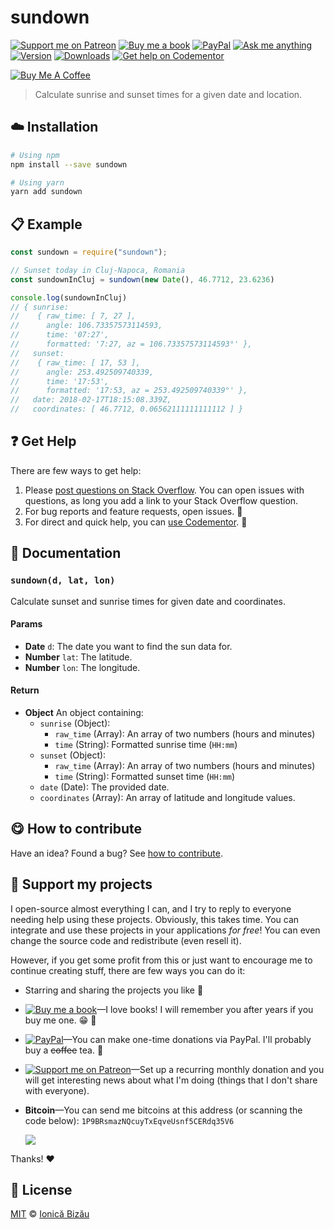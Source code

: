 <!-- Please do not edit this file. Edit the `blah` field in the `package.json` instead. If in doubt, open an issue. -->


















# sundown

 [![Support me on Patreon][badge_patreon]][patreon] [![Buy me a book][badge_amazon]][amazon] [![PayPal][badge_paypal_donate]][paypal-donations] [![Ask me anything](https://img.shields.io/badge/ask%20me-anything-1abc9c.svg)](https://github.com/IonicaBizau/ama) [![Version](https://img.shields.io/npm/v/sundown.svg)](https://www.npmjs.com/package/sundown) [![Downloads](https://img.shields.io/npm/dt/sundown.svg)](https://www.npmjs.com/package/sundown) [![Get help on Codementor](https://cdn.codementor.io/badges/get_help_github.svg)](https://www.codementor.io/@johnnyb?utm_source=github&utm_medium=button&utm_term=johnnyb&utm_campaign=github)

<a href="https://www.buymeacoffee.com/H96WwChMy" target="_blank"><img src="https://www.buymeacoffee.com/assets/img/custom_images/yellow_img.png" alt="Buy Me A Coffee"></a>







> Calculate sunrise and sunset times for a given date and location.

















## :cloud: Installation

```sh
# Using npm
npm install --save sundown

# Using yarn
yarn add sundown
```













## :clipboard: Example



```js
const sundown = require("sundown");

// Sunset today in Cluj-Napoca, Romania
const sundownInCluj = sundown(new Date(), 46.7712, 23.6236)

console.log(sundownInCluj)
// { sunrise:
//    { raw_time: [ 7, 27 ],
//      angle: 106.73357573114593,
//      time: '07:27',
//      formatted: '7:27, az = 106.73357573114593°' },
//   sunset:
//    { raw_time: [ 17, 53 ],
//      angle: 253.492509740339,
//      time: '17:53',
//      formatted: '17:53, az = 253.492509740339°' },
//   date: 2018-02-17T18:15:08.339Z,
//   coordinates: [ 46.7712, 0.06562111111111112 ] }
```












## :question: Get Help

There are few ways to get help:



 1. Please [post questions on Stack Overflow](https://stackoverflow.com/questions/ask). You can open issues with questions, as long you add a link to your Stack Overflow question.
 2. For bug reports and feature requests, open issues. :bug:
 3. For direct and quick help, you can [use Codementor](https://www.codementor.io/johnnyb). :rocket:







## :memo: Documentation


### `sundown(d, lat, lon)`
Calculate sunset and sunrise times for given date and coordinates.

#### Params

- **Date** `d`: The date you want to find the sun data for.
- **Number** `lat`: The latitude.
- **Number** `lon`: The longitude.

#### Return
- **Object** An object containing:
   - `sunrise` (Object):
     - `raw_time` (Array): An array of two numbers (hours and minutes)
     - `time` (String): Formatted sunrise time (`HH:mm`)
   - `sunset` (Object):
     - `raw_time` (Array): An array of two numbers (hours and minutes)
     - `time` (String): Formatted sunset time (`HH:mm`)
   - `date` (Date): The provided date.
   - `coordinates` (Array): An array of latitude and longitude values.














## :yum: How to contribute
Have an idea? Found a bug? See [how to contribute][contributing].


## :sparkling_heart: Support my projects
I open-source almost everything I can, and I try to reply to everyone needing help using these projects. Obviously,
this takes time. You can integrate and use these projects in your applications *for free*! You can even change the source code and redistribute (even resell it).

However, if you get some profit from this or just want to encourage me to continue creating stuff, there are few ways you can do it:


 - Starring and sharing the projects you like :rocket:
 - [![Buy me a book][badge_amazon]][amazon]—I love books! I will remember you after years if you buy me one. :grin: :book:
 - [![PayPal][badge_paypal]][paypal-donations]—You can make one-time donations via PayPal. I'll probably buy a ~~coffee~~ tea. :tea:
 - [![Support me on Patreon][badge_patreon]][patreon]—Set up a recurring monthly donation and you will get interesting news about what I'm doing (things that I don't share with everyone).
 - **Bitcoin**—You can send me bitcoins at this address (or scanning the code below): `1P9BRsmazNQcuyTxEqveUsnf5CERdq35V6`

    ![](https://i.imgur.com/z6OQI95.png)


Thanks! :heart:
























## :scroll: License

[MIT][license] © [Ionică Bizău][website]






[license]: /LICENSE
[website]: https://ionicabizau.net
[contributing]: /CONTRIBUTING.md
[docs]: /DOCUMENTATION.md
[badge_patreon]: https://ionicabizau.github.io/badges/patreon.svg
[badge_amazon]: https://ionicabizau.github.io/badges/amazon.svg
[badge_paypal]: https://ionicabizau.github.io/badges/paypal.svg
[badge_paypal_donate]: https://ionicabizau.github.io/badges/paypal_donate.svg
[patreon]: https://www.patreon.com/ionicabizau
[amazon]: http://amzn.eu/hRo9sIZ
[paypal-donations]: https://www.paypal.com/cgi-bin/webscr?cmd=_s-xclick&hosted_button_id=RVXDDLKKLQRJW
